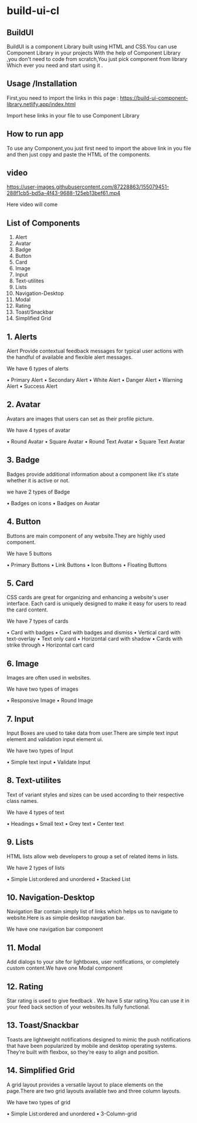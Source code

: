 # build-ui-cl

## BuildUI

BuildUI is a component Library built using HTML and CSS.You can use Component Library in your projects With the help of Component Library ,you don't need to code from scratch,You just pick component from library Which ever you need and start using it .

## Usage /Installation ##

First,you need to import the links in this page :
https://build-ui-component-library.netlify.app/index.html

Import hese links in your file to use Component Library

## How to run app ##

To use any Component,you just first need to import the above link in you file and then just copy and paste the HTML of the components.

## video ##


https://user-images.githubusercontent.com/87228863/155079451-288f1cb5-bd5a-4f43-9688-125eb13bef61.mp4

Here video will come

## List of Components ##

1. Alert
2. Avatar
3. Badge
4. Button
5. Card
6. Image
7. Input
8. Text-utilites
9. Lists
10. Navigation-Desktop
11. Modal
12. Rating
13. Toast/Snackbar
14. Simplified Grid


## 1. Alerts ##

Alert Provide contextual feedback messages for typical user actions with the handful of available and flexible alert messages.

We have 6 types of alerts

• Primary Alert
• Secondary Alert
• White Alert
• Danger Alert
• Warning Alert
• Success Alert

## 2. Avatar ##

Avatars are images that users can set as their profile picture.

We have 4 types of avatar

• Round Avatar
• Square Avatar
• Round Text Avatar
• Square Text Avatar


## 3. Badge ##

Badges provide additional information about a component like it's state whether it is active or not.

we have 2 types of Badge

• Badges on icons
• Badges on Avatar

## 4. Button ##

Buttons are main component of any website.They are highly used component.

We have 5 buttons

• Primary Buttons
• Link Buttons
• Icon Buttons
• Floating Buttons

## 5. Card ##

CSS cards are great for organizing and enhancing a website's user interface. Each card is uniquely designed to make it easy for users to read the card content.

We have 7 types of cards

• Card with badges
• Card with badges and dismiss
• Vertical card with text-overlay
• Text only card
• Horizontal card with shadow
• Cards with strike through
• Horizontal cart card

 ## 6. Image ##

Images are often used in websites.

We have two types of images

• Responsive Image
• Round Image

## 7. Input ##

Input Boxes are used to take data from user.There are simple text input element and validation input element ui.

We have two types of Input

• Simple text input
•  Validate Input

## 8. Text-utilites ##

Text of variant styles and sizes can be used according to their respective class names.

We have 4 types of text

•  Headings
•  Small text
• Grey text
•  Center text

## 9. Lists ##

HTML lists allow web developers to group a set of related items in lists.

We have 2 types of lists

• Simple List:ordered and unordered
• Stacked List

## 10. Navigation-Desktop ##

Navigation Bar contain simply list of links which helps us to navigate to website.Here is as simple desktop navgation bar.

We have one navigation bar component

## 11. Modal ##

Add dialogs to your site for lightboxes, user notifications, or completely custom content.We have one Modal component

## 12. Rating ##

Star rating is used to give feedback .
We have 5 star rating.You can use it in your feed back section of your websites.Its fully functional.


## 13. Toast/Snackbar ##

Toasts are lightweight notifications designed to mimic the push notifications that have been popularized by mobile and desktop operating systems. They’re built with flexbox, so they’re easy to align and position.

## 14. Simplified Grid ##

A grid layout provides a versatile layout to place elements on the page.There are two grid layouts available two and three column layouts.

We have two types of grid

• Simple List:ordered and unordered
• 3-Column-grid






